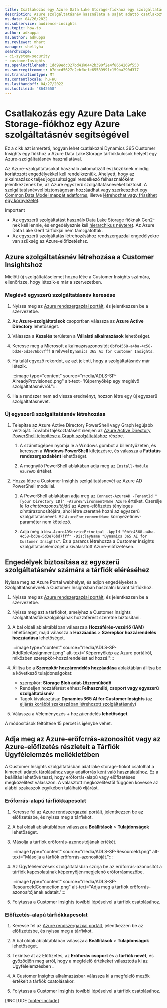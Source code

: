 ```yaml
---
title: Csatlakozás egy Azure Data Lake Storage-fiókhoz egy szolgáltatásnév segítségével
description: Azure szolgáltatásnév használata a saját adattó csatlakoztatására.
ms.date: 04/26/2022
ms.subservice: audience-insights
ms.topic: how-to
author: adkuppa
ms.author: adkuppa
ms.reviewer: mhart
manager: shellyha
searchScope:
- ci-system-security
- customerInsights
ms.openlocfilehash: 1dd99edc327bd41b0442b390f2e4f8664269f553
ms.sourcegitcommit: b7dbcd5627c2ebfbcfe65589991c159ba290d377
ms.translationtype: MT
ms.contentlocale: hu-HU
ms.lasthandoff: 04/27/2022
ms.locfileid: "8642658"
---
```

# <a name="connect-to-an-azure-data-lake-storage-account-by-using-an-azure-service-principal"></a>Csatlakozás egy Azure Data Lake Storage-fiókhoz egy Azure szolgáltatásnév segítségével

Ez a cikk azt ismerteti, hogyan lehet csatlakozni Dynamics 365 Customer Insights egy fiókhoz a Azure Data Lake Storage tárfiókkulcsok helyett egy Azure-szolgáltatásnév használatával. 

Az Azure-szolgáltatásokat használó automatizált eszközöknek mindig korlátozott engedélyekkel kell rendelkezniük. Ahelyett, hogy az alkalmazások teljes jogosultsággal rendelkező felhasználóként jelentkezzenek be, az Azure egyszerű szolgáltatásneveket biztosít. A szolgáltatásnévvel biztonságosan [hozzáadhat vagy szerkeszthet egy Common Data Model mappát adatforrás](connect-common-data-model.md), illetve [létrehozhat vagy frissíthet egy környezetet](create-environment.md).

> [!IMPORTANT]
> - Az egyszerű szolgáltatást használó Data Lake Storage fióknak Gen2-nek kell lennie, és engedélyeznie kell [hierarchikus névteret](/azure/storage/blobs/data-lake-storage-namespace). Az Azure Data Lake Gen1 tárfiókjai nem támogatottak.
> - Az egyszerű szolgáltatás létrehozásához rendszergazdai engedélyekre van szükség az Azure-előfizetéshez.

## <a name="create-an-azure-service-principal-for-customer-insights"></a>Azure szolgáltatásnév létrehozása a Customer Insightshoz

Mielőtt új szolgáltatáselemet hozna létre a Customer Insights számára, ellenőrizze, hogy létezik-e már a szervezetben.

### <a name="look-for-an-existing-service-principal"></a>Meglévő egyszerű szolgáltatásnév keresése

1. Nyissa meg az [Azure rendszergazdai portált](https://portal.azure.com), és jelentkezzen be a szervezetbe.

2. Az **Azure-szolgáltatások** csoportban válassza az **Azure Active Directory** lehetőséget.

3. Válassza a **Kezelés** területen a **Vállalati alkalmazások** lehetőséget.

4. Keresse meg a Microsoft alkalmazásazonosítót `0bfc4568-a4ba-4c58-bd3e-5d3e76bd7fff` a névvel `Dynamics 365 AI for Customer Insights`.

5. Ha talál egyező rekordot, az azt jelenti, hogy a szolgáltatásnév már létezik. 
   
   :::image type="content" source="media/ADLS-SP-AlreadyProvisioned.png" alt-text="Képernyőkép egy meglévő szolgáltatásnévről.":::
   
6. Ha a rendszer nem ad vissza eredményt, hozzon létre egy új egyszerű szolgáltatásnevet.

### <a name="create-a-new-service-principal"></a>Új egyszerű szolgáltatásnév létrehozása

1. Telepítse az Azure Active Directory PowerShell vagy Graph legújabb verzióját. További tájékoztatásért menjen az [Azure Active Directory PowerShell telepítése a Graph szolgáltatáshoz](/powershell/azure/active-directory/install-adv2) részbe.

   1. A számítógépen nyomja le a Windows gombot a billentyűzeten, és keressen a **Windows PowerShell** kifejezésre, és válassza a **Futtatás rendszergazdaként** lehetőséget.
   
   1. A megnyíló PowerShell ablakában adja meg az `Install-Module AzureAD` értéket.

2. Hozza létre a Customer Insights szolgáltatásnevét az Azure AD PowerShell modullal.

   1. A PowerShell ablakában adja meg az `Connect-AzureAD -TenantId "[your Directory ID]" -AzureEnvironmentName Azure` értéket. Cserélje le *[a címtárazonosítóját]* az Azure-előfizetés tényleges címtárazonosítójára, ahol létre szeretné hozni az egyszerű szolgáltatásnevet. Az `AzureEnvironmentName` környezetinév-paraméter nem kötelező.
  
   1. Adja meg a `New-AzureADServicePrincipal -AppId "0bfc4568-a4ba-4c58-bd3e-5d3e76bd7fff" -DisplayName "Dynamics 365 AI for Customer Insights"`. Ez a parancs létrehozza a Customer Insights szolgáltatáselemzőjét a kiválasztott Azure-előfizetésen. 

## <a name="grant-permissions-to-the-service-principal-to-access-the-storage-account"></a>Engedélyek biztosítása az egyszerű szolgáltatásnév számára a tárfiók eléréséhez

Nyissa meg az Azure Portal webhelyet, és adjon engedélyeket a Szolgáltatásnévnek a Customer Insightsban használni kívánt tárfiókhoz.

1. Nyissa meg az [Azure rendszergazdai portált](https://portal.azure.com), és jelentkezzen be a szervezetbe.

1. Nyissa meg azt a tárfiókot, amelyhez a Customer Insights szolgáltatásfőkiszolgálójának hozzáférést szeretne biztosítani.

1. A bal oldali ablaktáblában válassza a **Hozzáférés-vezérlő (IAM)** lehetőséget, majd válassza a **Hozzáadás** > **Szerepkör hozzárendelés hozzáadása** lehetőséget.

   :::image type="content" source="media/ADLS-SP-AddRoleAssignment.png" alt-text="Képernyőkép az Azure portálról, miközben szerepkör-hozzárendelést ad hozzá.":::

1. Állítsa be a **Szerepkör hozzárendelés hozzáadása** ablaktáblán állítsa be a következő tulajdonságokat:
   - szerepkör: **Storage Blob adat-közreműködő**
   - Rendeljen hozzáférést ehhez: **Felhasználó, csoport vagy egyszerű szolgáltatásnév**
   - Tagok kiválasztása: **Dynamics 365 AI for Customer Insights** (az [eljárás korábbi szakaszában létrehozott szolgáltatásnév](#create-a-new-service-principal))

1.  Válassza a Véleményezés + hozzárendelés **lehetőséget**.

A módosítások feltöltése 15 percet is igénybe vehet.

## <a name="enter-the-azure-resource-id-or-the-azure-subscription-details-in-the-storage-account-attachment-to-customer-insights"></a>Adja meg az Azure-erőforrás-azonosítót vagy az Azure-előfizetés részleteit a Tárfiók Ügyfélelemzés mellékletében

A Customer Insights szolgáltatásban adat lake storage-fiókot csatolhat a kimeneti adatok [tárolásához vagy](manage-environments.md) adatforrás [ként való használatához](connect-dataverse-managed-lake.md). Ez a beállítás lehetővé teszi, hogy erőforrás-alapú vagy előfizetéses megközelítést válasszon. A választott megközelítéstől függően kövesse az alábbi szakaszok egyikében található eljárást.

### <a name="resource-based-storage-account-connection"></a>Erőforrás-alapú tárfiókkapcsolat

1. Keresse fel az [Azure rendszergazdai portált](https://portal.azure.com), jelentkezzen be az előfizetésbe, és nyissa meg a tárfiókot.

1. A bal oldali ablaktáblában válassza a **Beállítások** > **Tulajdonságok** lehetőséget.

1. Másolja a tárfiók erőforrás-azonosítójának értékét.

   :::image type="content" source="media/ADLS-SP-ResourceId.png" alt-text="Másolja a tárfiók erőforrás-azonosítóját.":::

1. Az Ügyfélelemzések szolgáltatásban szúrja be az erőforrás-azonosítót a tárfiók kapcsolatának képernyőjén megjelenő erőforrásmezőbe.

   :::image type="content" source="media/ADLS-SP-ResourceIdConnection.png" alt-text="Adja meg a tárfiók erőforrás-azonosítójának adatait.":::   

1. Folytassa a Customer Insights további lépéseivel a tárfiók csatolásához.

### <a name="subscription-based-storage-account-connection"></a>Előfizetés-alapú tárfiókkapcsolat

1. Keresse fel az [Azure rendszergazdai portált](https://portal.azure.com), jelentkezzen be az előfizetésbe, és nyissa meg a tárfiókot.

1. A bal oldali ablaktáblában válassza a **Beállítások** > **Tulajdonságok** lehetőséget.

1. Tekintse át az Előfizetés, az **Erőforrás csoport** és a **tárfiók nevét**, és győződjön meg arról, hogy a megfelelő értékeket választotta ki az Ügyfélelemzésben **.**

1. A Customer Insights alkalmazásban válassza ki a megfelelő mezők értékeit a tárfiók csatolásakor.

1. Folytassa a Customer Insights további lépéseivel a tárfiók csatolásához.


[!INCLUDE [footer-include](includes/footer-banner.md)]